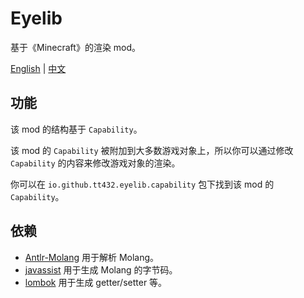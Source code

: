 # Eyelib

基于《Minecraft》的渲染 mod。

[English](README.md) | [中文](README.cn.md)

## 功能

该 mod 的结构基于 `Capability`。

该 mod 的 `Capability` 被附加到大多数游戏对象上，所以你可以通过修改 `Capability` 的内容来修改游戏对象的渲染。

你可以在 `io.github.tt432.eyelib.capability` 包下找到该 mod 的 `Capability`。

## 依赖

- [Antlr-Molang](https://github.com/TT432/antlr-molang) 用于解析 Molang。
- [javassist](http://www.javassist.org/) 用于生成 Molang 的字节码。
- [lombok](https://projectlombok.org/) 用于生成 getter/setter 等。
